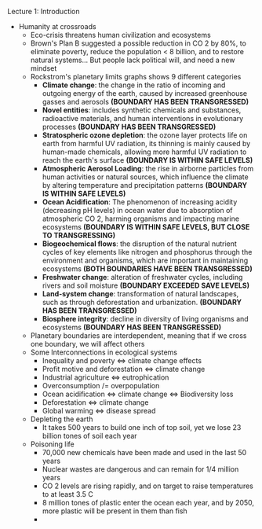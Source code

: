 Lecture 1: Introduction
- Humanity at crossroads
	- Eco-crisis threatens human civilization and ecosystems
	- Brown's Plan B suggested a possible reduction in CO 2 by 80%, to eliminate poverty, reduce the population < 8 billion, and to restore natural systems... But people lack political will, and need a new mindset
	- Rockstrom's planetary limits graphs shows 9 different categories
		- **Climate change**: the change in the ratio of incoming and outgoing energy of the earth, caused by increased greenhouse gasses and aerosols **(BOUNDARY HAS BEEN TRANSGRESSED)**
		- **Novel entities**: includes synthetic chemicals and substances, radioactive materials, and human interventions in evolutionary processes **(BOUNDARY HAS BEEN TRANSGRESSED)**
		- **Stratospheric ozone depletion**: the ozone layer protects life on earth from harmful UV radiation, its thinning is mainly caused by human-made chemicals, allowing more harmful UV radiation to reach the earth's surface **(BOUNDARY IS WITHIN SAFE LEVELS)**
		- **Atmospheric Aerosol Loading**: the rise in airborne particles from human activities or natural sources, which influence the climate by altering temperature and precipitation patterns **(BOUNDARY IS WITHIN SAFE LEVELS)**
		- **Ocean Acidification**:  The phenomenon of increasing acidity (decreasing pH levels) in ocean water due to absorption of atmospheric CO 2, harming organisms and impacting marine ecosystems **(BOUNDARY IS WITHIN SAFE LEVELS, BUT CLOSE TO TRANSGRESSING)**
		- **Biogeochemical flows**: the disruption of the natural nutrient cycles of key elements like nitrogen and phosphorus through the environment and organisms, which are important in maintaining ecosystems **(BOTH BOUNDARIES HAVE BEEN TRANSGRESSED)**
		- **Freshwater change**: alteration of freshwater cycles, including rivers and soil moisture **(BOUNDARY EXCEEDED SAVE LEVELS)**
		- **Land-system change**: transformation of natural landscapes, such as through deforestation and urbanization. **(BOUNDARY HAS BEEN TRANSGRESSED)**
		- **Biosphere integrity**: decline in diversity of living organisms and ecosystems **(BOUNDARY HAS BEEN TRANSGRESSED)**
	- Planetary boundaries are interdependent, meaning that if we cross one boundary, we will affect others
	- Some Interconnections in ecological systems
		- Inequality and poverty <=> climate change effects
		- Profit motive and deforestation <=> climate change
		- Industrial agriculture <=> eutrophication
		- Overconsumption /= overpopulation
		- Ocean acidification <=> climate change <=> Biodiversity loss
		- Deforestation <=> climate change
		- Global warming <=> disease spread
	- Depleting the earth
		- It takes 500 years to build one inch of top soil, yet we lose 23 billion tones of soil each year
	- Poisoning life
		- 70,000 new chemicals have been made and used in the last 50 years
		- Nuclear wastes are dangerous and can remain for 1/4 million years
		- CO 2 levels are rising rapidly, and on target to raise temperatures to at least 3.5 C
		- 8 million tones of plastic enter the ocean each year, and by 2050, more plastic will be present in them than fish
		- 